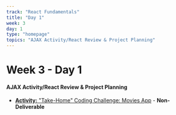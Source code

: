 ```yaml
---
track: "React Fundamentals"
title: "Day 1"
week: 3
day: 1
type: "homepage"
topics: "AJAX Activity/React Review & Project Planning"
---
```



# Week 3 - Day 1

 #### AJAX Activity/React Review & Project Planning
- [**Activity:** "Take-Home" Coding Challenge: Movies App](/react-fundamentals/week-3/day-1/labs/take-home-coding-challenge-movies-app) - **Non-Deliverable**

